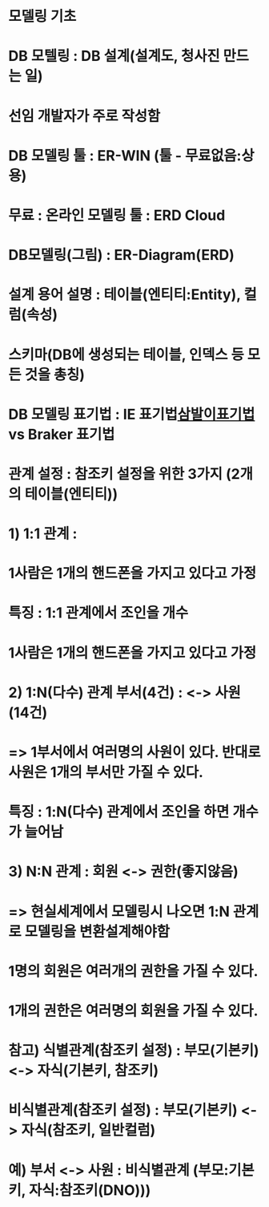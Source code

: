 # 모델링 기초
# DB 모텔링 : DB 설계(설계도, 청사진 만드는 일)
# 선임 개발자가 주로 작성함
# DB 모델링 툴 : ER-WIN (툴 - 무료없음:상용)
# 무료 : 온라인 모델링 툴 : ERD Cloud 

# DB모델링(그림) : ER-Diagram(ERD)
# 설계 용어 설명 : 테이블(엔티티:Entity), 컬럼(속성)
#                  스키마(DB에 생성되는 테이블, 인덱스 등 모든 것을 총칭)
# DB 모델링 표기법 : IE 표기법[삼발이표기법](우리나라) vs Braker 표기법

# 관계 설정 : 참조키 설정을 위한 3가지 (2개의 테이블(엔티티))
# 1) 1:1 관계 :
# 1사람은 1개의 핸드폰을 가지고 있다고 가정
# 특징 : 1:1 관계에서 조인을 개수
# 1사람은 1개의 핸드폰을 가지고 있다고 가정

# 2) 1:N(다수) 관계 부서(4건) : <-> 사원(14건)
# => 1부서에서 여러명의 사원이 있다. 반대로 사원은 1개의 부서만 가질 수 있다.
# 특징 : 1:N(다수) 관계에서 조인을 하면 개수가 늘어남

# 3) N:N 관계 : 회원 <-> 권한(좋지않음)
# => 현실세계에서 모델링시 나오면 1:N 관계로 모델링을 변환설계해야함
# 1명의 회원은 여러개의 권한을 가질 수 있다.
# 1개의 권한은 여러명의 회원을 가질 수 있다.

# 참고) 식별관계(참조키 설정) : 부모(기본키) <-> 자식(기본키, 참조키)
#       비식별관계(참조키 설정) : 부모(기본키) <-> 자식(참조키, 일반컬럼)
#       예) 부서 <-> 사원 : 비식별관계 (부모:기본키, 자식:참조키(DNO)))